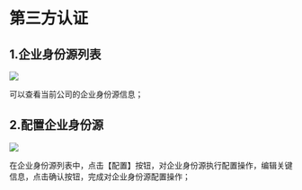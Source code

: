 # 第三方认证

## 1.企业身份源列表
![](https://juyun-1253413501.cos.ap-beijing.myqcloud.com/opsphere/iam/601.png)

可以查看当前公司的企业身份源信息；

## 2.配置企业身份源
![](https://juyun-1253413501.cos.ap-beijing.myqcloud.com/opsphere/iam/602.png)

在企业身份源列表中，点击【配置】按钮，对企业身份源执行配置操作，编辑关键信息，点击确认按钮，完成对企业身份源配置操作；